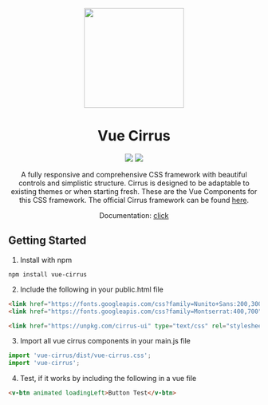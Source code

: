 
<p align="center"><img src="https://i.imgur.com/Jwu0XrO.png" width="200"></p>
<h1 align="center">Vue Cirrus</h1>

<p align="center">
  <a href="https://www.npmjs.com/package/vue-cirrus"><img src="https://badge.fury.io/js/vue-cirrus.svg"></a>
  <a href="https://opensource.org/licenses/MIT"><img src="https://img.shields.io/github/license/FlorianWoelki/vue-cirrus.svg"></a>
</p>

<p align="center">
A fully responsive and comprehensive CSS framework with beautiful controls and simplistic structure. Cirrus is designed to be adaptable to existing themes or when starting fresh. These are the Vue Components for this CSS framework. The official Cirrus framework can be found <a href="https://github.com/Spiderpig86/Cirrus">here</a>.
</p>
<p align="center">Documentation: <a href="https://florianwoelki.github.io/vue-cirrus/#/">click</a></p>

## Getting Started
1. Install with npm
```
npm install vue-cirrus
```
2. Include the following in your public.html file
```html
<link href="https://fonts.googleapis.com/css?family=Nunito+Sans:200,300,400,600,700" rel="stylesheet">
<link href="https://fonts.googleapis.com/css?family=Montserrat:400,700" rel="stylesheet">

<link href="https://unpkg.com/cirrus-ui" type="text/css" rel="stylesheet" />
```
3. Import all vue cirrus components in your main.js file
```javascript
import 'vue-cirrus/dist/vue-cirrus.css';
import 'vue-cirrus';
```
4. Test, if it works by including the following in a vue file
```html
<v-btn animated loadingLeft>Button Test</v-btn>
```
